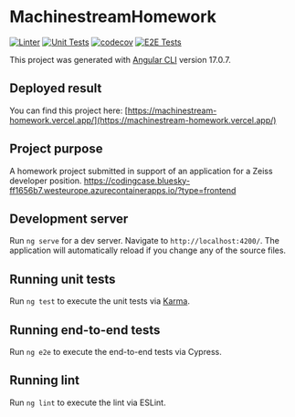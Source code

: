 # MachinestreamHomework

[![Linter](https://github.com/akozma89/machinestream-homework/actions/workflows/lint.yml/badge.svg)](https://github.com/akozma89/machinestream-homework/actions/workflows/lint.yml) [![Unit Tests](https://github.com/akozma89/machinestream-homework/actions/workflows/unit-test.yml/badge.svg)](https://github.com/akozma89/machinestream-homework/actions/workflows/unit-test.yml) [![codecov](https://codecov.io/gh/akozma89/machinestream-homework/graph/badge.svg?token=VPIKSGLCDA)](https://codecov.io/gh/akozma89/machinestream-homework) [![E2E Tests](https://github.com/akozma89/machinestream-homework/actions/workflows/e2e-test.yml/badge.svg)](https://github.com/akozma89/machinestream-homework/actions/workflows/e2e-test.yml)

This project was generated with [Angular CLI](https://github.com/angular/angular-cli) version 17.0.7.

## Deployed result

You can find this project here: [https://machinestream-homework.vercel.app/](https://machinestream-homework.vercel.app/)

## Project purpose
A homework project submitted in support of an application for a Zeiss developer position.
https://codingcase.bluesky-ff1656b7.westeurope.azurecontainerapps.io/?type=frontend

## Development server

Run `ng serve` for a dev server. Navigate to `http://localhost:4200/`. The application will automatically reload if you change any of the source files.

## Running unit tests

Run `ng test` to execute the unit tests via [Karma](https://karma-runner.github.io).

## Running end-to-end tests

Run `ng e2e` to execute the end-to-end tests via Cypress.

## Running lint

Run `ng lint` to execute the lint via ESLint.
